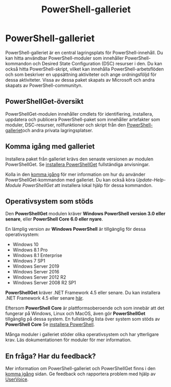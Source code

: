 ﻿---
ms.date: 06/12/2017
contributor: JKeithB
keywords: galleriet, powershell, cmdlet, psgallery, psget
title: PowerShell-galleriet
ms.openlocfilehash: d3e3b9d8bb3d6cefd3a3bfe79b012bb1dc1d8a2d
ms.sourcegitcommit: e76665315fd928bf85210778f1fea2be15264fea
ms.translationtype: MT
ms.contentlocale: sv-SE
ms.lasthandoff: 10/30/2018
ms.locfileid: "50225626"
---
# <a name="the-powershell-gallery"></a>PowerShell-galleriet

PowerShell-galleriet är en central lagringsplats för PowerShell-innehåll. Du kan hitta användbar PowerShell-moduler som innehåller PowerShell-kommandon och Desired State Configuration (DSC) resurser i den.
Du kan också hitta PowerShell-skript, vilket kan innehålla PowerShell-arbetsflöden och som beskriver en uppsättning aktiviteter och ange ordningsföljd för dessa aktiviteter. Vissa av dessa paket skapats av Microsoft och andra skapats av PowerShell-communityn.

## <a name="powershellget-overview"></a>PowerShellGet-översikt

PowerShellGet-modulen innehåller cmdlets för identifiering, installera, uppdatera och publicera PowerShell-paket som innehåller artefakter som moduler, DSC-resurser, rollfunktioner och skript från den [PowerShell-galleriet](https://www.PowerShellGallery.com)och andra privata lagringsplatser.

## <a name="getting-started-with-the-gallery"></a>Komma igång med galleriet

Installera paket från galleriet krävs den senaste versionen av modulen PowerShellGet.
Se [installera PowerShellGet](installing-psget.md) fullständiga anvisningar.

Kolla in den [komma igång](getting-started.md) för mer information om hur du använder PowerShellGet-kommandon med galleriet. Du kan också köra *Update-Help-Module PowerShellGet* att installera lokal hjälp för dessa kommandon.

## <a name="supported-operating-systems"></a>Operativsystem som stöds

Den **PowerShellGet** modulen kräver **Windows PowerShell version 3.0 eller senare**, eller **PowerShell Core 6.0 eller nyare**.

En lämplig version av **Windows PowerShell** är tillgänglig för dessa operativsystem:

- Windows 10
- Windows 8.1 Pro
- Windows 8.1 Enterprise
- Windows 7 SP1
- Windows Server 2019
- Windows Server 2016
- Windows Server 2012 R2
- Windows Server 2008 R2 SP1

**PowerShellGet** kräver .NET Framework 4.5 eller senare. Du kan installera .NET Framework 4.5 eller senare [här](https://msdn.microsoft.com/library/5a4x27ek.aspx).

Eftersom **PowerShell Core** är plattformsoberoende och som innebär att det fungerar på Windows, Linux och MacOS, även gör **PowerShellGet** tillgänglig på dessa system. En fullständig lista över system som stöds av **PowerShell Core** Se [installera PowerShell](/powershell/scripting/setup/installing-powershell).

Många moduler i galleriet stöder olika operativsystem och har ytterligare krav. Läs dokumentationen för moduler för mer information.

## <a name="got-a-question-have-feedback"></a>En fråga? Har du feedback?

Mer information om PowerShell-galleriet och PowerShellGet finns i den [komma igång](getting-started.md) sidan. Ge feedback och rapportera problem med hjälp av [UserVoice](http://windowsserver.uservoice.com/forums/301869-powershell).
